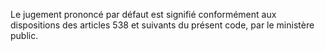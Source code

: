 Le jugement prononcé par défaut est signifié conformément aux dispositions des articles 538 et suivants du présent code, par le ministère public.